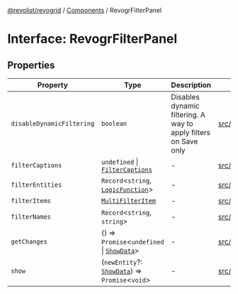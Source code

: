 [@revolist/revogrid](README.md) / [Components](Namespace.Components.md) / RevogrFilterPanel

# Interface: RevogrFilterPanel

## Properties

| Property | Type | Description | Defined in |
| ------ | ------ | ------ | ------ |
| `disableDynamicFiltering` | `boolean` | Disables dynamic filtering. A way to apply filters on Save only | [src/components.d.ts:413](https://github.com/revolist/revogrid/blob/52c8861ed92574ba1d5817b32afec294ddb1f986/src/components.d.ts#L413) |
| `filterCaptions` | `undefined` \| [`FilterCaptions`](TypeAlias.FilterCaptions.md) | - | [src/components.d.ts:414](https://github.com/revolist/revogrid/blob/52c8861ed92574ba1d5817b32afec294ddb1f986/src/components.d.ts#L414) |
| `filterEntities` | `Record`\<`string`, [`LogicFunction`](TypeAlias.LogicFunction.md)\> | - | [src/components.d.ts:415](https://github.com/revolist/revogrid/blob/52c8861ed92574ba1d5817b32afec294ddb1f986/src/components.d.ts#L415) |
| `filterItems` | [`MultiFilterItem`](TypeAlias.MultiFilterItem.md) | - | [src/components.d.ts:416](https://github.com/revolist/revogrid/blob/52c8861ed92574ba1d5817b32afec294ddb1f986/src/components.d.ts#L416) |
| `filterNames` | `Record`\<`string`, `string`\> | - | [src/components.d.ts:417](https://github.com/revolist/revogrid/blob/52c8861ed92574ba1d5817b32afec294ddb1f986/src/components.d.ts#L417) |
| `getChanges` | () => `Promise`\<`undefined` \| [`ShowData`](TypeAlias.ShowData.md)\> | - | [src/components.d.ts:418](https://github.com/revolist/revogrid/blob/52c8861ed92574ba1d5817b32afec294ddb1f986/src/components.d.ts#L418) |
| `show` | (`newEntity`?: [`ShowData`](TypeAlias.ShowData.md)) => `Promise`\<`void`\> | - | [src/components.d.ts:419](https://github.com/revolist/revogrid/blob/52c8861ed92574ba1d5817b32afec294ddb1f986/src/components.d.ts#L419) |
